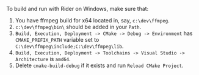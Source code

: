 To build and run with Rider on Windows, make sure that:

1. You have ffmpeg build for x64 located in, say, `c:\dev\ffmpeg`.
2. `c:\dev\ffmpeg\bin\` should be added in your `Path`.
3. `Build, Execution, Deployment -> CMake -> Debug -> Environment` has `CMAKE_PREFIX_PATH` variable set to `C:\dev\ffmpeg\include;C:\dev\ffmpeg\lib`.
4. `Build, Execution, Deployment -> Toolchains -> Visual Studio -> Architecture` is `amd64`.
5. Delete `cmake-build-debug` if it exists and run `Reload CMake Project`. 
